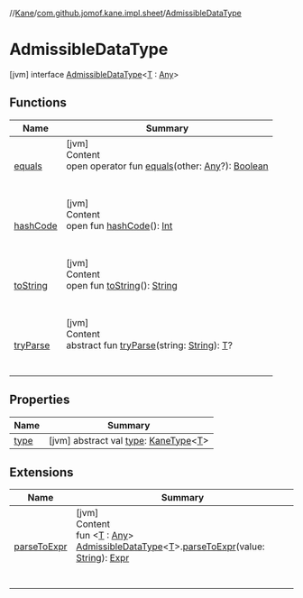 //[Kane](../../index.md)/[com.github.jomof.kane.impl.sheet](../index.md)/[AdmissibleDataType](index.md)



# AdmissibleDataType  
 [jvm] interface [AdmissibleDataType](index.md)<[T](index.md) : [Any](https://kotlinlang.org/api/latest/jvm/stdlib/kotlin/-any/index.html)>   


## Functions  
  
|  Name|  Summary| 
|---|---|
| <a name="kotlin/Any/equals/#kotlin.Any?/PointingToDeclaration/"></a>[equals](../../com.github.jomof.kane.impl.visitor/-difference-visitor/index.md#%5Bkotlin%2FAny%2Fequals%2F%23kotlin.Any%3F%2FPointingToDeclaration%2F%5D%2FFunctions%2F-1221086991)| <a name="kotlin/Any/equals/#kotlin.Any?/PointingToDeclaration/"></a>[jvm]  <br>Content  <br>open operator fun [equals](../../com.github.jomof.kane.impl.visitor/-difference-visitor/index.md#%5Bkotlin%2FAny%2Fequals%2F%23kotlin.Any%3F%2FPointingToDeclaration%2F%5D%2FFunctions%2F-1221086991)(other: [Any](https://kotlinlang.org/api/latest/jvm/stdlib/kotlin/-any/index.html)?): [Boolean](https://kotlinlang.org/api/latest/jvm/stdlib/kotlin/-boolean/index.html)  <br><br><br>
| <a name="kotlin/Any/hashCode/#/PointingToDeclaration/"></a>[hashCode](../../com.github.jomof.kane.impl.visitor/-difference-visitor/index.md#%5Bkotlin%2FAny%2FhashCode%2F%23%2FPointingToDeclaration%2F%5D%2FFunctions%2F-1221086991)| <a name="kotlin/Any/hashCode/#/PointingToDeclaration/"></a>[jvm]  <br>Content  <br>open fun [hashCode](../../com.github.jomof.kane.impl.visitor/-difference-visitor/index.md#%5Bkotlin%2FAny%2FhashCode%2F%23%2FPointingToDeclaration%2F%5D%2FFunctions%2F-1221086991)(): [Int](https://kotlinlang.org/api/latest/jvm/stdlib/kotlin/-int/index.html)  <br><br><br>
| <a name="kotlin/Any/toString/#/PointingToDeclaration/"></a>[toString](../../com.github.jomof.kane.impl.visitor/-difference-visitor/index.md#%5Bkotlin%2FAny%2FtoString%2F%23%2FPointingToDeclaration%2F%5D%2FFunctions%2F-1221086991)| <a name="kotlin/Any/toString/#/PointingToDeclaration/"></a>[jvm]  <br>Content  <br>open fun [toString](../../com.github.jomof.kane.impl.visitor/-difference-visitor/index.md#%5Bkotlin%2FAny%2FtoString%2F%23%2FPointingToDeclaration%2F%5D%2FFunctions%2F-1221086991)(): [String](https://kotlinlang.org/api/latest/jvm/stdlib/kotlin/-string/index.html)  <br><br><br>
| <a name="com.github.jomof.kane.impl.sheet/AdmissibleDataType/tryParse/#kotlin.String/PointingToDeclaration/"></a>[tryParse](try-parse.md)| <a name="com.github.jomof.kane.impl.sheet/AdmissibleDataType/tryParse/#kotlin.String/PointingToDeclaration/"></a>[jvm]  <br>Content  <br>abstract fun [tryParse](try-parse.md)(string: [String](https://kotlinlang.org/api/latest/jvm/stdlib/kotlin/-string/index.html)): [T](index.md)?  <br><br><br>


## Properties  
  
|  Name|  Summary| 
|---|---|
| <a name="com.github.jomof.kane.impl.sheet/AdmissibleDataType/type/#/PointingToDeclaration/"></a>[type](type.md)| <a name="com.github.jomof.kane.impl.sheet/AdmissibleDataType/type/#/PointingToDeclaration/"></a> [jvm] abstract val [type](type.md): [KaneType](../../com.github.jomof.kane.impl.types/-kane-type/index.md)<[T](index.md)>   <br>


## Extensions  
  
|  Name|  Summary| 
|---|---|
| <a name="com.github.jomof.kane.impl.sheet//parseToExpr/com.github.jomof.kane.impl.sheet.AdmissibleDataType[TypeParam(bounds=[kotlin.Any])]#kotlin.String/PointingToDeclaration/"></a>[parseToExpr](../parse-to-expr.md)| <a name="com.github.jomof.kane.impl.sheet//parseToExpr/com.github.jomof.kane.impl.sheet.AdmissibleDataType[TypeParam(bounds=[kotlin.Any])]#kotlin.String/PointingToDeclaration/"></a>[jvm]  <br>Content  <br>fun <[T](../parse-to-expr.md) : [Any](https://kotlinlang.org/api/latest/jvm/stdlib/kotlin/-any/index.html)> [AdmissibleDataType](index.md)<[T](../parse-to-expr.md)>.[parseToExpr](../parse-to-expr.md)(value: [String](https://kotlinlang.org/api/latest/jvm/stdlib/kotlin/-string/index.html)): [Expr](../../com.github.jomof.kane/-expr/index.md)  <br><br><br>

